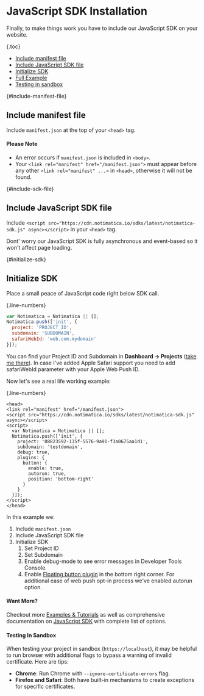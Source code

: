 # JavaScript SDK Installation

Finally, to make things work you have to include our JavaScript SDK on your website.

{.toc}
* [Include manifest file](#include-manifest-file)
* [Include JavaScript SDK file](#include-sdk-file)
* [Initialize SDK](#initialize-sdk)
* [Full Example](#full-example)
* [Testing in sandbox](#testing-in-sandbox)

{#include-manifest-file}
## Include manifest file

Include `manifest.json` at the top of your `<head>` tag.

<div class="callout callout-warning" role="alert">

#### Please Note
* An error occurs if `manifest.json` is included in `<body>`.
* Your `<link rel="manifest" href="/manifest.json">` must appear before any other `<link rel="manifest" ...>` in `<head>`, otherwise it will not be found.

</div>

{#include-sdk-file}
## Include JavaScript SDK file

Include `<script src="https://cdn.notimatica.io/sdks/latest/notimatica-sdk.js" async></script>` in your `<head>` tag.

Dont' worry our JavaScript SDK is fully asynchronous and event-based so it won't affect page loading.

{#initialize-sdk}
## Initialize SDK

Place a small peace of JavaScript code right below SDK call.

{.line-numbers}
```javascript
var Notimatica = Notimatica || [];
Notimatica.push(['init', {
  project: 'PROJECT_ID',
  subdomain: 'SUBDOMAIN',
  safariWebId: 'web.com.mydomain'
}]);
```

You can find your Project ID and Subdomain in **Dashboard → Projects** ([take me there](https://my.notimatica.io/projects)).
In case I've added Apple Safari support you need to add safariWebId parameter with your Apple Web Push ID.

Now let's see a real life working example:

{.line-numbers}
```markup
<head>
<link rel="manifest" href="/manifest.json">
<script src="https://cdn.notimatica.io/sdks/latest/notimatica-sdk.js" async></script>
<script>
  var Notimatica = Notimatica || [];
  Notimatica.push(['init', {
    project: '08823592-135f-5576-9a91-f3a0675aa1d1',
    subdomain: 'testdomain',
    debug: true,
    plugins: {
      button: {
        enable: true,
        autorun: true,
        position: 'bottom-right'
      }
    }
  }]);
</script>
</head>
```

In this example we:

1. Include `manifest.json`
1. Include JavaScript SDK file
1. Initialize SDK
    1. Set Project ID
    1. Set Subdomain
    1. Enable debug-mode to see error messages in Developer Tools Console.
    1. Enable [Floating button plugin](/docs/button-plugin) in the bottom right corner. For additional ease of web push opt-in process we've enabled autorun option.

<div class="callout callout-info" role="alert">

#### Want More?

Checkout more [Examples & Tutorials](/docs/examples) as well as comprehensive documentation on [JavaScript SDK](/docs/javascript-sdk) with complete list of options.

</div>

<div class="callout callout-info" role="alert">

#### Testing In Sandbox

When testing your project in sandbox (`https://localhost`), it may be helpful to run browser with additional flags to bypass a warning of invalid certificate. Here are tips:

* **Chrome**: Run Chrome with `--ignore-certificate-errors` flag.
* **Firefox and Safari**: Both have built-in mechanisms to create exceptions for specific certificates.

</div>

